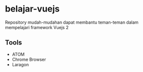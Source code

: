 # belajar-vuejs

Repository mudah-mudahan dapat membantu teman-teman dalam mempelajari framework Vuejs 2

## Tools ##
* ATOM
* Chrome Browser
* Laragon 
